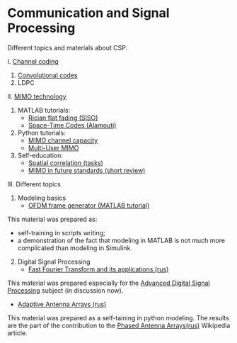 # Communication and Signal Processing 

Different topics and materials about CSP. 

I. [Channel coding](https://github.com/kirlf/CSP/tree/master/FEC)

1. [Convolutional codes](https://github.com/kirlf/CSP/blob/master/FEC/Convolutional%20codes%20intro.md)
2. LDPC

II. [MIMO technology](https://github.com/kirlf/CSP/blob/master/MIMO/README.md)
1. MATLAB tutorials:
    * [Rician flat fading (SISO)](https://nbviewer.jupyter.org/gist/kirlf/4328eb389b3ddc9a0c350eaed468f870)
    * [Space-Time Codes (Alamouti)](https://nbviewer.jupyter.org/gist/kirlf/9587c6859db08e5e813b0650f97c7344)
2. Python tutorials:
    * [MIMO channel capacity](https://nbviewer.jupyter.org/gist/kirlf/84bf4b04bed6af648c34316ee178d3ea)
    * [Multi-User MIMO](https://nbviewer.jupyter.org/gist/kirlf/08e5d74cbd80d8b51f7554c344a33d60)
3. Self-education:
    * [Spatial correlation (tasks)](https://github.com/kirlf/CSP/blob/master/MIMO/Spatial_Correlation.ipynb)
    * [MIMO in future standards (short review)](https://github.com/kirlf/CSP/blob/master/MIMO/Outlloks.md)

III. Different topics
1. Modeling basics
    * [OFDM frame generator (MATLAB tutorial)](https://github.com/kirlf/CSP/tree/master/Different/OFDM)
    
This material was prepared as: 
   - self-training in scripts writing;
   - a demonstration of the fact that modeling in MATLAB is not much more complicated than modeling in Simulink.

2. Digital Signal Processing
    * [Fast Fourier Transform and its applications (rus)](https://nbviewer.jupyter.org/gist/kirlf/71a2e16e406cd8ccff983bfd55a97a84)

This material was prepared especially for the [Advanced Digital Signal Processing](http://e.kai.ru/%D0%B3%D0%B5%D1%80%D0%BC%D0%B0%D0%BD%D0%BE-%D1%80%D0%BE%D1%81%D1%81%D0%B8%D0%B9%D1%81%D0%BA%D0%B8%D0%B9-%D0%B8%D0%BD%D1%81%D1%82%D0%B8%D1%82%D1%83%D1%82-%D0%BD%D0%BE%D0%B2%D1%8B%D1%85-%D1%82%D0%B5/) subject (in discussion now). 
 
   * [Adaptive Antenna Arrays (rus)](https://nbviewer.jupyter.org/gist/kirlf/1b70de0ef1b9cdf3c00c317920e8d252)
    
This material was prepared as a self-taining in python modeling. The results are the part of the contribution to the [Phased Antenna Arrays(rus)](https://ru.wikipedia.org/wiki/%D0%A4%D0%B0%D0%B7%D0%B8%D1%80%D0%BE%D0%B2%D0%B0%D0%BD%D0%BD%D0%B0%D1%8F_%D0%B0%D0%BD%D1%82%D0%B5%D0%BD%D0%BD%D0%B0%D1%8F_%D1%80%D0%B5%D1%88%D1%91%D1%82%D0%BA%D0%B0) 
Wikipedia article.

